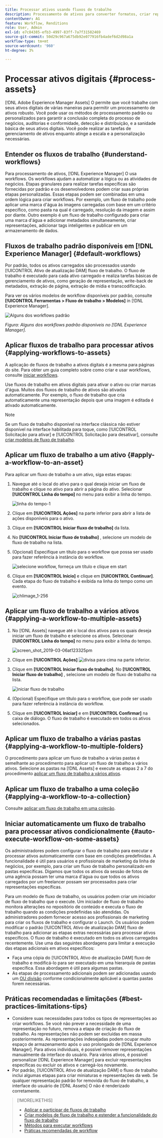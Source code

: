 ```yaml
---
title: Processar ativos usando fluxos de trabalho
description: Processamento de ativos para converter formatos, criar representações, gerenciar ativos, validar ativos e executar fluxos de trabalho.
contentOwner: AG
feature: Workflow, Renditions
role: User, Admin
exl-id: e7c84385-efb3-4997-83ff-7a7f31582469
source-git-commit: 50d29c967a675db92e077916fb4adef6d2d98a1a
workflow-type: tm+mt
source-wordcount: '960'
ht-degree: 3%

---
```


# Processar ativos digitais {#process-assets}

[!DNL Adobe Experience Manager Assets] O permite que você trabalhe com seus ativos digitais de várias maneiras para permitir um processamento de ativos robusto. Você pode usar os métodos de processamento padrão ou personalizados para garantir a conclusão completa do processo de negócios, auditorias e conformidade, detecção e distribuição, e a sanidade básica de seus ativos digitais. Você pode realizar as tarefas de gerenciamento de ativos enquanto atinge a escala e a personalização necessárias.

## Entender os fluxos de trabalho {#understand-workflows}

Para processamento de ativos, [!DNL Experience Manager] O usa workflows. Os workflows ajudam a automatizar a lógica ou as atividades de negócios. Etapas granulares para realizar tarefas específicas são fornecidas por padrão e os desenvolvedores podem criar suas próprias etapas personalizadas. Essas etapas podem ser combinadas em uma ordem lógica para criar workflows. Por exemplo, um fluxo de trabalho pode aplicar uma marca d&#39;água às imagens carregadas com base em um critério específico, como pasta na qual é carregado, resolução da imagem e assim por diante. Outro exemplo é um fluxo de trabalho configurado para criar uma marca d&#39;água e adicionar metadados simultaneamente, criar representações, adicionar tags inteligentes e publicar em um armazenamento de dados.

## Fluxos de trabalho padrão disponíveis em [!DNL Experience Manager] {#default-workflows}

Por padrão, todos os ativos carregados são processados usando [!UICONTROL Ativo de atualização DAM] fluxo de trabalho. O fluxo de trabalho é executado para cada ativo carregado e realiza tarefas básicas de gerenciamento de ativos, como geração de representação, write-back de metadados, extração de página, extração de mídia e transcodificação.

Para ver os vários modelos de workflow disponíveis por padrão, consulte **[!UICONTROL Ferramentas > Fluxo de trabalho > Modelos]** in [!DNL Experience Manager].

![Alguns dos workflows padrão](assets/aem-default-workflows.png)

*Figura: Alguns dos workflows padrão disponíveis no [!DNL Experience Manager].*

## Aplicar fluxos de trabalho para processar ativos {#applying-workflows-to-assets}

A aplicação de fluxos de trabalho a ativos digitais é a mesma para páginas do site. Para obter um guia completo sobre como criar e usar workflows, consulte [iniciar workflows](/help/sites-authoring/workflows-participating.md).

Use fluxos de trabalho em ativos digitais para ativar o ativo ou criar marcas d&#39;água. Muitos dos fluxos de trabalho de ativos são ativados automaticamente. Por exemplo, o fluxo de trabalho que cria automaticamente uma representação depois que uma imagem é editada é ativado automaticamente.

>[!NOTE]
>
>Se um fluxo de trabalho disponível na interface clássica não estiver disponível na interface habilitada para toque, como [!UICONTROL Solicitação para ativar] e [!UICONTROL Solicitação para desativar], consulte [criar modelos de fluxo de trabalho](/help/sites-developing/workflows-models.md#classic2touchui).

## Aplicar um fluxo de trabalho a um ativo {#apply-a-workflow-to-an-asset}

<!-- 
TBD: Add animated GIF for these steps instead of all these screenshots.
-->
Para aplicar um fluxo de trabalho a um ativo, siga estas etapas:

1. Navegue até o local do ativo para o qual deseja iniciar um fluxo de trabalho e clique no ativo para abrir a página do ativo. Selecionar **[!UICONTROL Linha do tempo]** no menu para exibir a linha do tempo.

   ![linha do tempo-1](assets/timeline.png)

1. Clique em **[!UICONTROL Ações]** na parte inferior para abrir a lista de ações disponíveis para o ativo.

1. Clique em **[!UICONTROL Iniciar fluxo de trabalho]** da lista.

1. No **[!UICONTROL Iniciar fluxo de trabalho]** , selecione um modelo de fluxo de trabalho na lista.

1. (Opcional) Especifique um título para o workflow que possa ser usado para fazer referência à instância do workflow.

   ![selecione workflow, forneça um título e clique em start](assets/start-workflow.png)

1. Clique em **[!UICONTROL Início]** e clique em **[!UICONTROL Continuar]**. Cada etapa do fluxo de trabalho é exibida na linha do tempo como um evento.

   ![chlimage_1-256](assets/chlimage_1-52.png)

## Aplicar um fluxo de trabalho a vários ativos {#applying-a-workflow-to-multiple-assets}

1. No [!DNL Assets] navegue até o local dos ativos para os quais deseja iniciar um fluxo de trabalho e selecione os ativos. Selecionar **[!UICONTROL Linha do tempo]** no menu para exibir a linha do tempo.

   ![screen_shot_2019-03-06at123325pm](assets/chlimage_1-136.png)

1. Clique em **[!UICONTROL Ações]** ![divisa para cima](assets/do-not-localize/chevron-up-icon.png) na parte inferior.
1. Clique em **[!UICONTROL Iniciar fluxo de trabalho]**. No **[!UICONTROL Iniciar fluxo de trabalho]** , selecione um modelo de fluxo de trabalho na lista.

   ![iniciar fluxo de trabalho](assets/start-workflow.png)

1. (Opcional) Especifique um título para o workflow, que pode ser usado para fazer referência à instância do workflow.
1. Clique em **[!UICONTROL Iniciar]** e em **[!UICONTROL Confirmar]** na caixa de diálogo. O fluxo de trabalho é executado em todos os ativos selecionados.

## Aplicar um fluxo de trabalho a várias pastas {#applying-a-workflow-to-multiple-folders}

O procedimento para aplicar um fluxo de trabalho a várias pastas é semelhante ao procedimento para aplicar um fluxo de trabalho a vários ativos. Selecione as pastas na [!DNL Assets] e execute as etapas 2 a 7 do procedimento [aplicar um fluxo de trabalho a vários ativos](/help/assets/assets-workflow.md#applying-a-workflow-to-multiple-assets).

## Aplicar um fluxo de trabalho a uma coleção {#applying-a-workflow-to-a-collection}

Consulte [aplicar um fluxo de trabalho em uma coleção](/help/assets/manage-collections.md#running-a-workflow-on-a-collection).

## Iniciar automaticamente um fluxo de trabalho para processar ativos condicionalmente {#auto-execute-workflow-on-some-assets}

Os administradores podem configurar o fluxo de trabalho para executar e processar ativos automaticamente com base em condições predefinidas. A funcionalidade é útil para usuários e profissionais de marketing da linha de negócios, por exemplo, para criar um fluxo de trabalho personalizado em pastas específicas. Digamos que todos os ativos da sessão de fotos de uma agência possam ter uma marca d&#39;água ou que todos os ativos carregados por um freelancer possam ser processados para criar representações específicas.

Para um modelo de fluxo de trabalho, os usuários podem criar um iniciador de fluxo de trabalho que o execute. Um iniciador de fluxo de trabalho monitora alterações no repositório de conteúdo e executa o fluxo de trabalho quando as condições predefinidas são atendidas. Os administradores podem fornecer acesso aos profissionais de marketing para criar os fluxos de trabalho e configurar o Launch. Os usuários podem modificar o padrão [!UICONTROL Ativo de atualização DAM] fluxo de trabalho para adicionar as etapas extras necessárias para processar ativos específicos. O fluxo de trabalho é executado em todos os ativos carregados recentemente. Use uma das seguintes abordagens para limitar a execução das etapas adicionais em ativos específicos:

* Faça uma cópia do [!UICONTROL Ativo de atualização DAM] fluxo de trabalho e modificá-lo para ser executado em uma hierarquia de pastas específica. Essa abordagem é útil para algumas pastas.
* As etapas de processamento adicionais podem ser adicionadas usando um [OU divisão](/help/sites-developing/workflows-step-ref.md#or-split) conforme condicionalmente aplicável a quantas pastas forem necessárias.

## Práticas recomendadas e limitações {#best-practices-limitations-tips}

* Considere suas necessidades para todos os tipos de representações ao criar workflows. Se você não prever a necessidade de uma representação no futuro, remova a etapa de criação do fluxo de trabalho. As representações não podem ser excluídas em massa posteriormente. As representações indesejadas podem ocupar muito espaço de armazenamento após o uso prolongado de [!DNL Experience Manager]. Para ativos individuais, é possível remover representações manualmente da interface do usuário. Para vários ativos, é possível personalizar [!DNL Experience Manager] para excluir representações específicas ou excluir os ativos e carregá-los novamente.
* Por padrão, [!UICONTROL Ativo de atualização DAM] o fluxo de trabalho inclui algumas etapas para criar miniaturas e representações da web. Se qualquer representação padrão for removida do fluxo de trabalho, a interface do usuário de [!DNL Assets] O não é renderizado corretamente.

>[!MORELIKETHIS]
>
>* [Aplicar e participar de fluxos de trabalho](/help/sites-authoring/workflows.md)
>* [Criar modelos de fluxo de trabalho e estender a funcionalidade do fluxo de trabalho](/help/sites-developing/workflows.md)
>* [Métodos para executar workflows](/help/sites-administering/workflows-starting.md)
>* [Práticas recomendadas de workflow](/help/sites-developing/workflows-best-practices.md)
